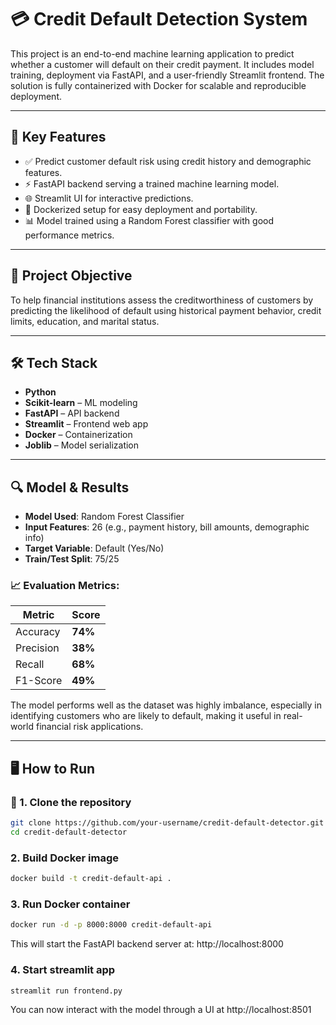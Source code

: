 # 💳 Credit Default Detection System

This project is an end-to-end machine learning application to predict whether a customer will default on their credit payment. It includes model training, deployment via FastAPI, and a user-friendly Streamlit frontend. The solution is fully containerized with Docker for scalable and reproducible deployment.

---

## 🚀 Key Features

- ✅ Predict customer default risk using credit history and demographic features.
- ⚡ FastAPI backend serving a trained machine learning model.
- 🌐 Streamlit UI for interactive predictions.
- 🐳 Dockerized setup for easy deployment and portability.
- 📊 Model trained using a Random Forest classifier with good performance metrics.

---

## 📌 Project Objective

To help financial institutions assess the creditworthiness of customers by predicting the likelihood of default using historical payment behavior, credit limits, education, and marital status.

---

## 🛠️ Tech Stack

- **Python**
- **Scikit-learn** – ML modeling
- **FastAPI** – API backend
- **Streamlit** – Frontend web app
- **Docker** – Containerization
- **Joblib** – Model serialization

---

## 🔍 Model & Results

- **Model Used**: Random Forest Classifier
- **Input Features**: 26 (e.g., payment history, bill amounts, demographic info)
- **Target Variable**: Default (Yes/No)
- **Train/Test Split**: 75/25

### 📈 Evaluation Metrics:

| Metric         | Score   |
|----------------|---------|
| Accuracy       | **74%** |
| Precision      | **38%** |
| Recall         | **68%** |
| F1-Score       | **49%** |


The model performs well as the dataset was highly imbalance, especially in identifying customers who are likely to default, making it useful in real-world financial risk applications.

---

## 🖥️ How to Run

### 🔹 1. Clone the repository

```bash
git clone https://github.com/your-username/credit-default-detector.git
cd credit-default-detector
```
### 2. Build Docker image
```bash
docker build -t credit-default-api .
```
### 3. Run Docker container
```bash
docker run -d -p 8000:8000 credit-default-api
```
This will start the FastAPI backend server at: http://localhost:8000

### 4. Start streamlit app
```bash
streamlit run frontend.py
```
You can now interact with the model through a UI at http://localhost:8501


